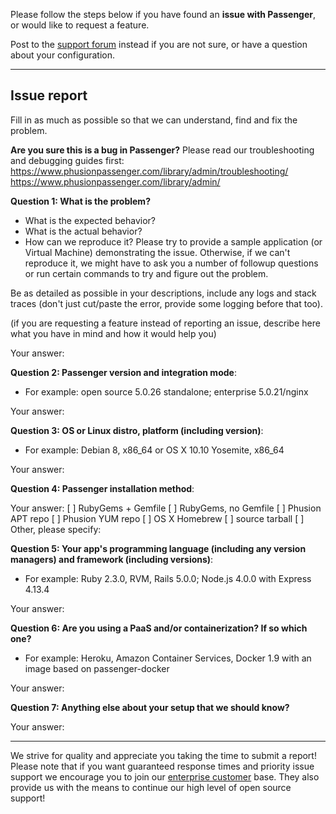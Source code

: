 Please follow the steps below if you have found an **issue with Passenger**, or would like to request a feature.

Post to the [support forum](http://groups.google.com/group/phusion-passenger) instead if you are not sure, or have a question about your configuration.

---

## Issue report

Fill in as much as possible so that we can understand, find and fix the problem.

**Are you sure this is a bug in Passenger?**
Please read our troubleshooting and debugging guides first:
https://www.phusionpassenger.com/library/admin/troubleshooting/
https://www.phusionpassenger.com/library/admin/

**Question 1: What is the problem?**
- What is the expected behavior?
- What is the actual behavior?
- How can we reproduce it? Please try to provide a sample application (or Virtual Machine) demonstrating the issue. Otherwise, if we can't reproduce it, we might have to ask you a number of followup questions or run certain commands to try and figure out the problem.

Be as detailed as possible in your descriptions, include any logs and stack traces (don't just cut/paste the error, provide some logging before that too).

(if you are requesting a feature instead of reporting an issue, describe here what you have in mind and how it would help you)

Your answer:

**Question 2: Passenger version and integration mode**:
- For example: open source 5.0.26 standalone; enterprise 5.0.21/nginx

Your answer:

**Question 3: OS or Linux distro, platform (including version)**:
- For example: Debian 8, x86_64 or OS X 10.10 Yosemite, x86_64

Your answer:

**Question 4: Passenger installation method**:

Your answer:
[ ] RubyGems + Gemfile
[ ] RubyGems, no Gemfile
[ ] Phusion APT repo
[ ] Phusion YUM repo
[ ] OS X Homebrew
[ ] source tarball
[ ] Other, please specify:

**Question 5: Your app's programming language (including any version managers) and framework (including versions)**:
- For example: Ruby 2.3.0, RVM, Rails 5.0.0; Node.js 4.0.0 with Express 4.13.4

Your answer:

**Question 6: Are you using a PaaS and/or containerization? If so which one?**
- For example: Heroku, Amazon Container Services, Docker 1.9 with an image based on passenger-docker

Your answer:

**Question 7: Anything else about your setup that we should know?**

Your answer:

---

We strive for quality and appreciate you taking the time to submit a report! Please note that if you want guaranteed response times and priority issue support we encourage you to join our [enterprise customer](https://www.phusionpassenger.com/enterprise) base. They also provide us with the means to continue our high level of open source support!
